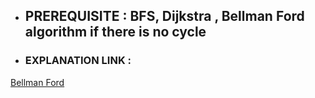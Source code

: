 - ## PREREQUISITE : BFS, Dijkstra , Bellman Ford algorithm if there is no cycle 
- ### EXPLANATION LINK :
 [Bellman Ford](https://cp-algorithms.com/graph/bellman_ford.html)
